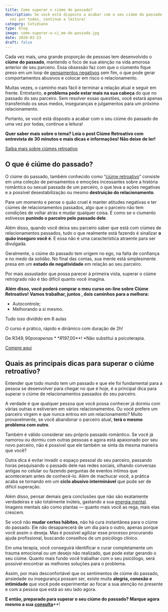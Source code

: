 ```yaml
---
title: Como superar o ciúme do passado?
description: Se você está disposto a acabar com o seu ciúme do passado de uma
  vez por todas, continue a leitura!
category: Cotidiano
type: blog
image: como-superar-o-ci_me-do-passado.jpg
date: 2020-03-23
draft: false
---
```


Cada vez mais, uma grande proporção de pessoas tem desenvolvido o **ciúme do passado**, mantendo o foco de sua atenção na vida amorosa anterior de seu parceiro. Essa obsessão faz com que o ciumento fique preso em um loop de [pensamentos negativos](/como-se-livrar-de-pensamentos-negativos/) sem fim, o que pode gerar comportamentos abusivos e colocar em risco o relacionamento.

Muitas vezes, o caminho mais fácil é terminar a relação atual e seguir em frente. Entretanto, **o problema pode estar mais na sua cabeça** do que no passado do seu parceiro. Sem resolver essas questões, você estará apenas transferindo os seus medos, inseguranças e julgamentos para um próximo relacionamento.

Portanto, se você está disposto a acabar com o seu ciúme do passado de uma vez por todas, continue a leitura!

**Quer saber mais sobre o tema? Leia o post Ciúme Retroativo com entrevista de 30 minutos e mais dicas e informações! Não deixe de ler!**

[Saiba mais sobre ciúmes retroativo](/como-superar-o-ciume-retroativo/)

## **O que é ciúme do passado?**

O ciúme do passado, também conhecido como “[ciúme retroativo](/como-superar-o-ciume-retroativo/)” consiste em uma coleção de pensamentos e emoções incessantes sobre a história romântica ou sexual passada de um parceiro, o que leva a ações negativas e a possível desestabilização ou mesmo **destruição do relacionamento**.

Pare um momento e pense o quão cruel é manter atitudes negativas e ter ciúmes de relacionamentos passados, algo que o parceiro não tem condições de voltar atrás e mudar qualquer coisa. É como se o ciumento estivesse **punindo o parceiro pelo passado dele**.

Além disso, quando você deixa seu parceiro saber que está com ciúmes de relacionamentos passados, tudo o que realmente está fazendo é sinalizar **o quão inseguro você é**. E essa não é uma característica atraente para ser divulgada.

Geralmente, o ciúme do passado tem origem no ego, na falta de confiança e no medo da solidão. No final das contas, sua mente está simplesmente presa em um **estado de negatividade** em relação ao seu parceiro.

Por mais assustador que possa parecer à primeira vista, superar o ciúme retrógrado não é tão difícil quanto você imagina.

**Além disso, você poderá comprar o meu curso on-line sobre Ciúme Retroativo! Vamos trabalhar, juntos , dois caminhos para a melhora:**

- Autocontrole;
- Melhorando a si mesmo.

Tudo isso dividido em 8 aulas

O curso é prático, rápido e dinâmico com duração de 2h!

De R$349,90 por apenas **R$197,00**! \*Não substitui a psicoterapia.

[Compre aqui](https://pay.hotmart.com/K28404292S?checkoutMode=10)

## Quais as principais dicas para superar o ciúme retroativo?

Entender que todo mundo tem um passado e que ele foi fundamental para a pessoa se desenvolver para chegar no que é hoje, é a principal dica para superar o ciúme de relacionamentos passados do seu parceiro.

A verdade é que qualquer pessoa que você possa conhecer já dormiu com várias outras e estiveram em vários relacionamentos. Ou você prefere um parceiro virgem e que nunca entrou em um relacionamento? Muito provavelmente, se você abandonar o parceiro atual, **terá o mesmo** **problema com outro**.

Também é válido considerar seu próprio passado romântico. Se você já namorou ou dormiu com outras pessoas e agora está apaixonado por seu novo parceiro, não é possível que ele também se sinta da mesma maneira que você?

Outra dica é evitar invadir o espaço pessoal do seu parceiro, passando horas pesquisando o passado dele nas redes sociais, olhando conversas antigas no celular ou fazendo perguntas de eventos íntimos que aconteceram antes de conhecê-lo. Além de machucar você, a prática acaba se tornando em um **ciclo abusivo interminável** que pode ser de difícil superação.

Além disso, pensar demais gera conclusões que não são exatamente verdadeiras e são totalmente inúteis, gastando a sua [energia mental](/como-economizar-energia-mental/). Imagens mentais são como plantas — quanto mais você as rega, mais elas crescem.

Se você não **mudar certos hábitos**, não há cura instantânea para o ciúme do passado. Ele não desaparecerá de um dia para o outro, apenas porque você assim o deseja. Mas é possível agilizar esse processo procurando ajuda profissional, buscando conselhos de um psicólogo clínico.

Em uma terapia, você conseguirá identificar e curar completamente um trauma emocional ou um desejo não realizado, que pode estar gerando o seu ciúme. Quanto mais fundo você trabalhar com o seu psicólogo, será possível encontrar as melhores soluções para o problema.

Assim, por mais desconfortável que os sentimentos de ciúme do passado, ansiedade ou insegurança possam ser, existe muita **alegria, conexão e intimidade** que você pode experimentar ao focar a sua atenção no presente e com a pessoa que está ao seu lado agora.

**E então, preparado para superar o seu ciúme do passado? Marque agora mesmo a sua** **[consulta](/contato/)**\*\*!
